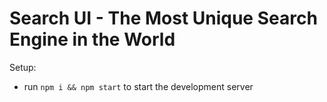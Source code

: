 # Search UI - The Most Unique Search Engine in the World

Setup:
- run ```npm i && npm start``` to start the development server
